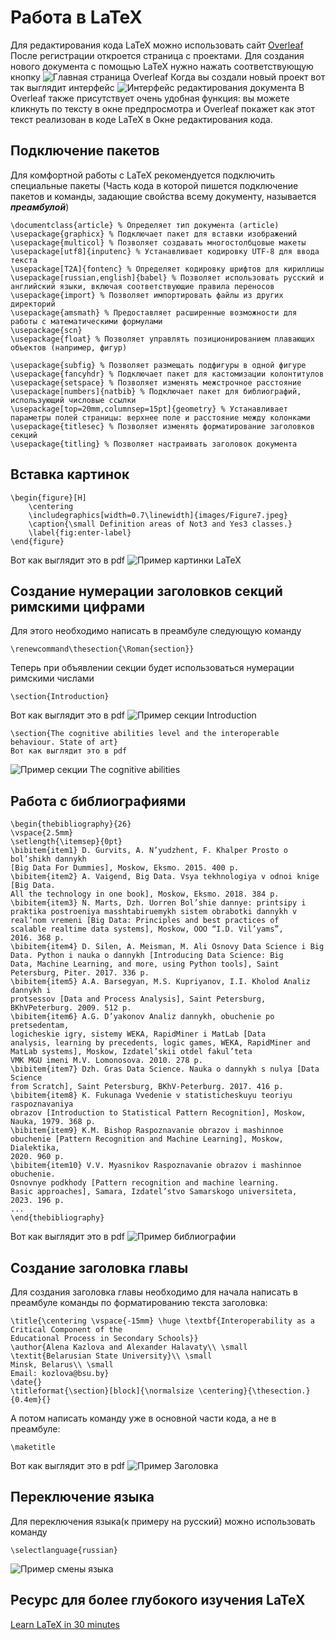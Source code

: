 # Работа в LaTeX 
Для редактирования кода LaTeX можно использовать сайт [Overleaf](https://www.overleaf.com "Главная страница Overleaf")
После регистрации откроется страница с проектами. Для создания нового документа с помощью LaTeX нужно нажать соответствующую кнопку
![Главная страница Overleaf](https://github.com/iis-42x70x/RPIIS/blob/Бурбас_Д/Lab_3_/images_latex/beginning_latex.png)
Когда вы создали новый проект вот так выглядит интерфейс
![Интерфейс редактирования документа](https://github.com/iis-42x70x/RPIIS/blob/Бурбас_Д/Lab_3_/images_latex/editing_latex.png)
В Overleaf также присутствует очень удобная функция: вы можете кликнуть по тексту в окне предпросмотра и Overleaf покажет как этот текст реализован в коде LaTeX в Окне редактирования кода.
## Подключение пакетов
Для комфортной работы с LaTeX рекомендуется подключить специальные пакеты
(Часть кода в которой пишется подключение пакетов и команды, задающие свойства всему документу, называется ***преамбулой***)
```
\documentclass{article} % Определяет тип документа (article)
\usepackage{graphicx} % Подключает пакет для вставки изображений
\usepackage{multicol} % Позволяет создавать многостолбцовые макеты
\usepackage[utf8]{inputenc} % Устанавливает кодировку UTF-8 для ввода текста
\usepackage[T2A]{fontenc} % Определяет кодировку шрифтов для кириллицы
\usepackage[russian,english]{babel} % Позволяет использовать русский и английский языки, включая соответствующие правила переносов
\usepackage{import} % Позволяет импортировать файлы из других директорий
\usepackage{amsmath} % Предоставляет расширенные возможности для работы с математическими формулами
\usepackage{scn} 
\usepackage{float} % Позволяет управлять позиционированием плавающих объектов (например, фигур)

\usepackage{subfig} % Позволяет размещать подфигуры в одной фигуре
\usepackage{fancyhdr} % Подключает пакет для кастомизации колонтитулов
\usepackage{setspace} % Позволяет изменять межстрочное расстояние
\usepackage[numbers]{natbib} % Подключает пакет для библиографий, использующий числовые ссылки
\usepackage[top=20mm,columnsep=15pt]{geometry} % Устанавливает параметры полей страницы: верхнее поле и расстояние между колонками
\usepackage{titlesec} % Позволяет изменять форматирование заголовков секций
\usepackage{titling} % Позволяет настраивать заголовок документа
```
## Вставка картинок
```
\begin{figure}[H]
    \centering
    \includegraphics[width=0.7\linewidth]{images/Figure7.jpeg}
    \caption{\small Definition areas of Not3 and Yes3 classes.}
    \label{fig:enter-label}
\end{figure}
```
Вот как выглядит это в pdf
![Пример картинки LaTeX](https://github.com/iis-42x70x/RPIIS/blob/Бурбас_Д/Lab_3_/images_latex/figure_example.png)
## Создание нумерации заголовков секций римскими цифрами
Для этого необходимо написать в преамбуле следующую команду
```
\renewcommand\thesection{\Roman{section}}
```
Теперь при объявлении секции будет использоваться нумерации римскими числами
```
\section{Introduction}
```
Вот как выглядит это в pdf
![Пример секции Introduction](https://github.com/iis-42x70x/RPIIS/blob/Бурбас_Д/Lab_3_/images_latex/roman_section_example1.png)
```
\section{The cognitive abilities level and the interoperable behaviour. State of art}
Вот как выглядит это в pdf
```
![Пример секции The cognitive abilities](https://github.com/iis-42x70x/RPIIS/blob/Бурбас_Д/Lab_3_/images_latex/roman_section_example2.png)
## Работа с библиографиями
```
\begin{thebibliography}{26}
\vspace{2.5mm}
\setlength{\itemsep}{0pt}
\bibitem{item1} D. Gurvits, A. N’yudzhent, F. Khalper Prosto o bol’shikh dannykh
[Big Data For Dummies], Moskow, Eksmo. 2015. 400 p.
\bibitem{item2} A. Vaigend, Big Data. Vsya tekhnologiya v odnoi knige [Big Data.
All the technology in one book], Moskow, Eksmo. 2018. 384 p.
\bibitem{item3} N. Marts, Dzh. Uorren Bol’shie dannye: printsipy i praktika postroeniya masshtabiruemykh sistem obrabotki dannykh v
real’nom vremeni [Big Data: Principles and best practices of
scalable realtime data systems], Moskow, OOO “I.D. Vil’yams”,
2016. 368 p.
\bibitem{item4} D. Silen, A. Meisman, M. Ali Osnovy Data Science i Big
Data. Python i nauka o dannykh [Introducing Data Science: Big
Data, Machine Learning, and more, using Python tools], Saint
Petersburg, Piter. 2017. 336 p.
\bibitem{item5} A.A. Barsegyan, M.S. Kupriyanov, I.I. Kholod Analiz dannykh i
protsessov [Data and Process Analysis], Saint Petersburg, BKhVPeterburg. 2009. 512 p.
\bibitem{item6} A.G. D’yakonov Analiz dannykh, obuchenie po pretsedentam,
logicheskie igry, sistemy WEKA, RapidMiner i MatLab [Data
analysis, learning by precedents, logic games, WEKA, RapidMiner and MatLab systems], Moskow, Izdatel’skii otdel fakul’teta
VMK MGU imeni M.V. Lomonosova. 2010. 278 p.
\bibitem{item7} Dzh. Gras Data Science. Nauka o dannykh s nulya [Data Science
from Scratch], Saint Petersburg, BKhV-Peterburg. 2017. 416 p.
\bibitem{item8} K. Fukunaga Vvedenie v statisticheskuyu teoriyu raspoznavaniya
obrazov [Introduction to Statistical Pattern Recognition], Moskow,
Nauka, 1979. 368 p.
\bibitem{item9} K.M. Bishop Raspoznavanie obrazov i mashinnoe obuchenie [Pattern Recognition and Machine Learning], Moskow, Dialektika,
2020. 960 p.
\bibitem{item10} V.V. Myasnikov Raspoznavanie obrazov i mashinnoe obuchenie.
Osnovnye podkhody [Pattern recognition and machine learning.
Basic approaches], Samara, Izdatel’stvo Samarskogo universiteta,
2023. 196 p.
...
\end{thebibliography}
```
Вот как выглядит это в pdf
![Пример библиографии](https://github.com/iis-42x70x/RPIIS/blob/Бурбас_Д/Lab_3_/images_latex/biblio_example.png)
## Создание заголовка главы
Для создания заголовка главы необходимо для начала написать в преамбуле команды по форматированию текста заголовка:
```
\title{\centering \vspace{-15mm} \huge \textbf{Interoperability as a Critical Component of the
Educational Process in Secondary Schools}}
\author{Alena Kazlova and Alexander Halavaty\\ \small
\textit{Belarusian State University}\\ \small
Minsk, Belarus\\ \small
Email: kozlova@bsu.by}
\date{}
\titleformat{\section}[block]{\normalsize \centering}{\thesection.}{0.4em}{}
```
А потом написать команду уже в основной части кода, а не в преамбуле:
```
\maketitle
```
Вот как выглядит это в pdf
![Пример Заголовка](https://github.com/iis-42x70x/RPIIS/blob/Бурбас_Д/Lab_3_/images_latex/headline_example.png)
## Переключение языка
Для переключения языка(к примеру на русский) можно использовать команду
```
\selectlanguage{russian}
```
![Пример смены языка](https://github.com/iis-42x70x/RPIIS/blob/Бурбас_Д/Lab_3_/images_latex/select_lang_example.png)
## Ресурс для более глубокого изучения LaTeX
[Learn LaTeX in 30 minutes](https://www.overleaf.com/learn/latex/Learn_LaTeX_in_30_minutes "Туториалы от Overleaf")